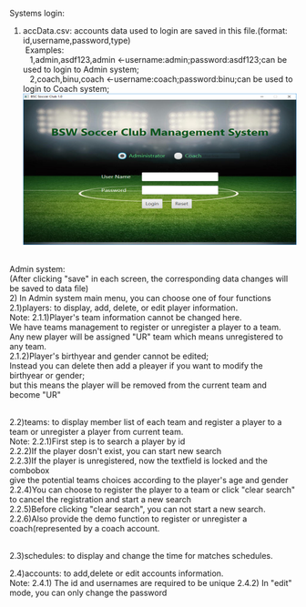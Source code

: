 
Systems login:<br>
1) accData.csv: accounts data used to login are saved in this file.(format: id,username,password,type)<br>
&nbsp;Examples:<br>
  &nbsp;&nbsp; 1,admin,asdf123,admin <-username:admin;password:asdf123;can be used to login to Admin system;<br>
  &nbsp;&nbsp; 2,coach,binu,coach <-username:coach;password:binu;can be used to login to Coach system;<br>
![Screenshot](login.png)<br><br>

Admin system:<br> 
(After clicking "save" in each screen, the corresponding data changes will be saved to data file)<br>
2) In Admin system main menu, you can choose one of four functions<br>
2.1)players: to display, add, delete, or edit player information.<br> 
Note: 2.1.1)Player's team information cannot be changed here.<br> 
            We have teams management to register or unregister a player to a team.<br>
            Any new player will be assigned "UR" team which means unregistered to any team. <br>
      2.1.2)Player's birthyear and gender cannot be edited;<br>
            Instead you can delete then add a pleayer if you want to modify the birthyear or gender;<br>
            but this means the player will be removed from the current team and become "UR"<br><br>

2.2)teams:  to display member list of each team and register a player to a team or unregister a player from current team.<br>
Note: 2.2.1)First step is to search a player by id<br>
           2.2.2)If the player dosn't exist, you can start new search<br>
           2.2.3)If the player is unregistered, now the textfield is locked and the combobox <br>
            give the potential teams choices according to the player's age and gender<br>
           2.2.4)You can choose to register the player to a team or click "clear search" to cancel the registration and start a new search<br>
           2.2.5)Before clicking "clear search", you can not start a new search.<br>
           2.2.6)Also provide the demo function to register or unregister a coach(represented by a coach account.<br><br>
   
2.3)schedules: to display and change the time for matches schedules.<br>

2.4)accounts: to add,delete or edit accounts information.<br>
Note: 2.4.1) The id and usernames are required to be unique
           2.4.2) In "edit" mode, you can only change the password

